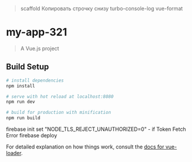 > scaffold
> Копировать строчку снизу
> turbo-console-log
> vue-format


# my-app-321

> A Vue.js project

## Build Setup

``` bash
# install dependencies
npm install

# serve with hot reload at localhost:8080
npm run dev

# build for production with minification
npm run build
```
firebase init
set "NODE_TLS_REJECT_UNAUTHORIZED=0" - if Token Fetch Error
firebase deploy

For detailed explanation on how things work, consult the [docs for vue-loader](http://vuejs.github.io/vue-loader).
